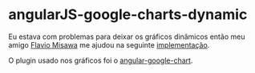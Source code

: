 # angularJS-google-charts-dynamic
Eu estava com problemas para deixar os gráficos dinâmicos então meu amigo <a href="http://www.flaviomisawa.com.br">Flavio Misawa</a> me ajudou na seguinte <a href="http://plnkr.co/edit/hMnKAzjbkQzHWjL5p6KX?p=info">implementação</a>.

O plugin usado nos gráficos foi o <a href="https://github.com/angular-google-chart/angular-google-chart">angular-google-chart</a>.
